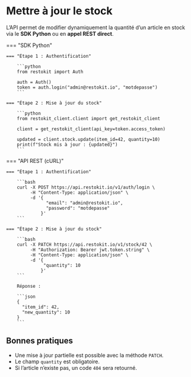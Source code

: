 # Mettre à jour le stock

L’API permet de modifier dynamiquement la quantité d’un article en stock via le **SDK Python** ou en **appel REST direct**.

=== "SDK Python"

    === "Étape 1 : Authentification"

        ```python
        from restokit import Auth

        auth = Auth()
        token = auth.login("admin@restokit.io", "motdepasse")
        ```

    === "Étape 2 : Mise à jour du stock"

        ```python
        from restokit_client.client import get_restokit_client

        client = get_restokit_client(api_key=token.access_token)

        updated = client.stock.update(item_id=42, quantity=10)
        print(f"Stock mis à jour : {updated}")
        ```

=== "API REST (cURL)"

    === "Étape 1 : Authentification"

        ```bash
        curl -X POST https://api.restokit.io/v1/auth/login \
             -H "Content-Type: application/json" \
             -d '{
                   "email": "admin@restokit.io",
                   "password": "motdepasse"
                 }'
        ```

    === "Étape 2 : Mise à jour du stock"

        ```bash
        curl -X PATCH https://api.restokit.io/v1/stock/42 \
             -H "Authorization: Bearer jwt.token.string" \
             -H "Content-Type: application/json" \
             -d '{
                  "quantity": 10
                 }'
        ```

        Réponse :

        ```json
        {
          "item_id": 42,
          "new_quantity": 10
        }
        ```

## Bonnes pratiques

- Une mise à jour partielle est possible avec la méthode `PATCH`.
- Le champ `quantity` est obligatoire.
- Si l’article n’existe pas, un code `404` sera retourné.
